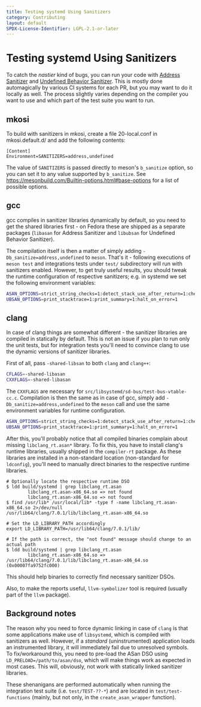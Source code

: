 ```yaml
---
title: Testing systemd Using Sanitizers
category: Contributing
layout: default
SPDX-License-Identifier: LGPL-2.1-or-later
---
```


# Testing systemd Using Sanitizers

To catch the *nastier* kind of bugs, you can run your code with [Address Sanitizer](https://clang.llvm.org/docs/AddressSanitizer.html)
and [Undefined Behavior Sanitizer](https://clang.llvm.org/docs/UndefinedBehaviorSanitizer.html).
This is mostly done automagically by various CI systems for each PR, but you may
want to do it locally as well. The process slightly varies depending on the
compiler you want to use and which part of the test suite you want to run.

## mkosi

To build with sanitizers in mkosi, create a file 20-local.conf in mkosi.default.d/ and add the following
contents:

```
[Content]
Environment=SANITIZERS=address,undefined
```

The value of `SANITIZERS` is passed directly to meson's `b_sanitize` option, so you can set it to any value
supported by `b_sanitize`. See https://mesonbuild.com/Builtin-options.html#base-options for a list of
possible options.

## gcc
gcc compiles in sanitizer libraries dynamically by default, so you need to get
the shared libraries first - on Fedora these are shipped as a separate packages
(`libasan` for Address Sanitizer and `libubsan` for Undefined Behavior Sanitizer).

The compilation itself is then a matter of simply adding `-Db_sanitize=address,undefined`
to `meson`. That's it - following executions of `meson test` and integrations tests
under `test/` subdirectory will run with sanitizers enabled. However, to get
truly useful results, you should tweak the runtime configuration of respective
sanitizers; e.g. in systemd we set the following environment variables:

```bash
ASAN_OPTIONS=strict_string_checks=1:detect_stack_use_after_return=1:check_initialization_order=1:strict_init_order=1
UBSAN_OPTIONS=print_stacktrace=1:print_summary=1:halt_on_error=1
```
## clang
In case of clang things are somewhat different - the sanitizer libraries are
compiled in statically by default. This is not an issue if you plan to run
only the unit tests, but for integration tests you'll need to convince clang
to use the dynamic versions of sanitizer libraries.

First of all, pass `-shared-libsan` to both `clang` and `clang++`:

```bash
CFLAGS=-shared-libasan
CXXFLAGS=-shared-libasan
```

The `CXXFLAGS` are necessary for `src/libsystemd/sd-bus/test-bus-vtable-cc.c`. Compilation
is then the same as in case of gcc, simply add `-Db_sanitize=address,undefined`
to the `meson` call and use the same environment variables for runtime configuration.

```bash
ASAN_OPTIONS=strict_string_checks=1:detect_stack_use_after_return=1:check_initialization_order=1:strict_init_order=1
UBSAN_OPTIONS=print_stacktrace=1:print_summary=1:halt_on_error=1
```

After this, you'll probably notice that all compiled binaries complain about
missing `libclang_rt.asan*` library. To fix this, you have to install clang's
runtime libraries, usually shipped in the `compiler-rt` package. As these libraries
are installed in a non-standard location (non-standard for `ldconfig`), you'll
need to manually direct binaries to the respective runtime libraries.

```
# Optionally locate the respective runtime DSO
$ ldd build/systemd | grep libclang_rt.asan
        libclang_rt.asan-x86_64.so => not found
        libclang_rt.asan-x86_64.so => not found
$ find /usr/lib* /usr/local/lib* -type f -name libclang_rt.asan-x86_64.so 2>/dev/null
/usr/lib64/clang/7.0.1/lib/libclang_rt.asan-x86_64.so

# Set the LD_LIBRARY_PATH accordingly
export LD_LIBRARY_PATH=/usr/lib64/clang/7.0.1/lib/

# If the path is correct, the "not found" message should change to an actual path
$ ldd build/systemd | grep libclang_rt.asan
        libclang_rt.asan-x86_64.so => /usr/lib64/clang/7.0.1/lib/libclang_rt.asan-x86_64.so (0x00007fa9752fc000)
```

This should help binaries to correctly find necessary sanitizer DSOs.

Also, to make the reports useful, `llvm-symbolizer` tool is required (usually
part of the `llvm` package).

## Background notes
The reason why you need to force dynamic linking in case of `clang` is that some
applications make use of `libsystemd`, which is compiled with sanitizers as well.
However, if a *standard* (uninstrumented) application loads an instrumented library,
it will immediately fail due to unresolved symbols. To fix/workaround this, you
need to pre-load the ASan DSO using `LD_PRELOAD=/path/to/asan/dso`, which will
make things work as expected in most cases. This will, obviously, not work with
statically linked sanitizer libraries.

These shenanigans are performed automatically when running the integration test
suite (i.e. `test/TEST-??-*`) and are located in `test/test-functions` (mainly,
but not only, in the `create_asan_wrapper` function).

